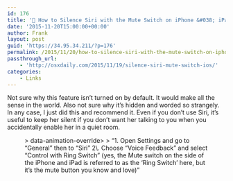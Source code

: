 ```yaml
---
id: 176
title: '🔗 How to Silence Siri with the Mute Switch on iPhone &#038; iPad | OS X Daily'
date: '2015-11-20T15:00:00+00:00'
author: Frank
layout: post
guid: 'https://34.95.34.211/?p=176'
permalink: /2015/11/20/how-to-silence-siri-with-the-mute-switch-on-iphone-ipad-os-x-daily/
passthrough_url:
    - 'http://osxdaily.com/2015/11/19/silence-siri-mute-switch-ios/'
categories:
    - Links
---
```


Not sure why this feature isn’t turned on by default. It would make all the sense in the world. Also not sure why it’s hidden and worded so strangely. In any case, I just did this and recommend it. Even if you don’t use Siri, it’s useful to keep her silent if you don’t want her talking to you when you accidentally enable her in a quiet room.

<figure>> data-animation-override&gt;  
> <span>“</span>1. Open Settings and go to “General” then to “Siri” 2\. Choose “Voice Feedback” and select “Control with Ring Switch” (yes, the Mute switch on the side of the iPhone and iPad is referred to as the ‘Ring Switch’ here, but it’s the mute button you know and love)<span>”</span>

</figure><div class="
          image-block-outer-wrapper
          layout-caption-below
          design-layout-inline
          
          
          
        " data-test="image-block-inline-outer-wrapper"><figure class="
              sqs-block-image-figure
              intrinsic
            " style="max-width:610px;"><div class="image-block-wrapper" data-animation-override="" data-animation-role="image"><div class="sqs-image-shape-container-element
              
          
        
              has-aspect-ratio
            " style="
                position: relative;
                
                  padding-bottom:79.83606719970703%;
                
                overflow: hidden;
              "><noscript>![](https://images.squarespace-cdn.com/content/v1/5070e334e4b00907bc18faef/1448030246863-ETHC7T8MQ9IV470S97VF/image-asset.jpeg)</noscript>![](https://images.squarespace-cdn.com/content/v1/5070e334e4b00907bc18faef/1448030246863-ETHC7T8MQ9IV470S97VF/image-asset.jpeg)</div></div></figure></div>How to Silence Siri with the Mute Switch on iPhone &amp; iPad | [OS X Daily](http://osxdaily.com/2015/11/19/silence-siri-mute-switch-ios/)